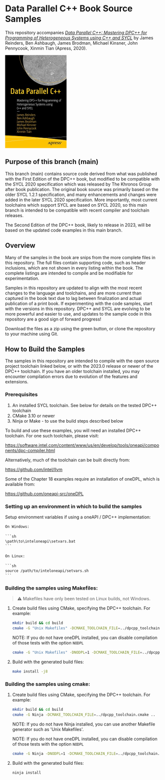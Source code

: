 # Data Parallel C++ Book Source Samples

This repository accompanies [*Data Parallel C++: Mastering DPC++ for Programming of Heterogeneous Systems using C++ and SYCL*](https://www.apress.com/9781484255735) by James Reinders, Ben Ashbaugh, James Brodman, Michael Kinsner, John Pennycook, Xinmin Tian (Apress, 2020).

[comment]: #cover
![Cover image](9781484255735.jpg)

## Purpose of this branch (main)

This branch (main) contains source code derived from what was published with the First Edition of the DPC++ book, but modified to be compatible with the SYCL 2020 specification which was released by The Khronos Group after book publication.  The original book source was primarily based on the older SYCL 1.2.1 specification, and many enhancements and changes were added in the later SYCL 2020 specification.  More importantly, most current toolchains which support SYCL are based on SYCL 2020, so this main branch is intended to be compatible with recent compiler and toolchain releases.

The Second Edition of the DPC++ book, likely to release in 2023, will be based on the updated code examples in this main branch.

## Overview

Many of the samples in the book are snips from the more complete files in this repository.  The full files contain supporting code, such as header inclusions, which are not shown in every listing within the book.  The complete listings are intended to compile and be modifiable for experimentation.

Samples in this repository are updated to align with the most recent changes to the language and
toolchains, and are more current than captured in the book text due to lag between finalization and actual
publication of a print book.  If experimenting with the code samples, start with the versions in this
repository.  DPC++ and SYCL are evolving to be more powerful and easier to use, and updates to the sample code
in this repository are a good sign of forward progress!

Download the files as a zip using the green button, or clone the repository to your machine using Git.

## How to Build the Samples

The samples in this repository are intended to compile with the open source project toolchain linked below, or
with the 2023.0 release or newer of the DPC++ toolchain.  If you have an older toolchain installed, you may encounter
compilation errors due to evolution of the features and extensions.

### Prerequisites

1. An installed SYCL toolchain.  See below for details on the tested DPC++ toolchain
1. CMake 3.10 or newer
1. Ninja or Make - to use the build steps described below

To build and use these examples, you will need an installed DPC++ toolchain.  For one such toolchain, please visit:

https://software.intel.com/content/www/us/en/develop/tools/oneapi/components/dpc-compiler.html

Alternatively, much of the toolchain can be built directly from:

https://github.com/intel/llvm

Some of the Chapter 18 examples require an installation of oneDPL, which is available from:

https://github.com/oneapi-src/oneDPL

### Setting up an environment in which to build the samples

Setup environment variables if using a oneAPI / DPC++ implementation:

    On Windows:

    ```sh
    \path\to\inteloneapi\setvars.bat
    ```

    On Linux:

    ```sh
    source /path/to/inteloneapi/setvars.sh
    ```

### Building the samples using Makefiles:

> :warning: Makefiles have only been tested on Linux builds, not Windows.

1. Create build files using CMake, specifying the DPC++ toolchain.  For example:

    ```sh
    mkdir build && cd build
    cmake -G "Unix Makefiles" -DCMAKE_TOOLCHAIN_FILE=../dpcpp_toolchain.cmake ..
    ```

    NOTE: If you do not have oneDPL installed, you can disable compilation of those tests with the option `NODPL`

    ```sh
    cmake -G "Unix Makefiles" -DNODPL=1 -DCMAKE_TOOLCHAIN_FILE=../dpcpp_toolchain.cmake ..
    ```

2. Build with the generated build files:

    ```sh
    make install -j8
    ```

### Building the samples using cmake:

1. Create build files using CMake, specifying the DPC++ toolchain.  For example:

    ```sh
    mkdir build && cd build
    cmake -G Ninja -DCMAKE_TOOLCHAIN_FILE=../dpcpp_toolchain.cmake ..
    ```

    NOTE: If you do not have Ninja installed, you can use another Makefile generator such as 'Unix Makefiles'.
    
    NOTE: If you do not have oneDPL installed, you can disable compilation of those tests with the option `NODPL`

    ```sh
    cmake -G Ninja -DNODPL=1 -DCMAKE_TOOLCHAIN_FILE=../dpcpp_toolchain.cmake ..
    ```

2. Build with the generated build files:

    ```sh
    ninja install
    ```
